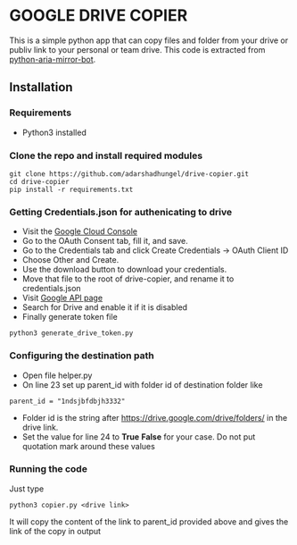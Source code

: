 # GOOGLE DRIVE COPIER

This is a simple python app that can copy files and folder from your drive or publiv link to your personal or team drive.
This code is extracted from [python-aria-mirror-bot](https://github.com/lzzy12/python-aria-mirror-bot).

## Installation

### Requirements
- Python3 installed

### Clone the repo and install required modules
```
git clone https://github.com/adarshadhungel/drive-copier.git
cd drive-copier
pip install -r requirements.txt
``` 
### Getting Credentials.json for authenicating to drive
- Visit the [Google Cloud Console](https://console.developers.google.com/apis/credentials)
- Go to the OAuth Consent tab, fill it, and save.
- Go to the Credentials tab and click Create Credentials -> OAuth Client ID
- Choose Other and Create.
- Use the download button to download your credentials.
- Move that file to the root of drive-copier, and rename it to credentials.json
- Visit [Google API page](https://console.developers.google.com/apis/library)
- Search for Drive and enable it if it is disabled
- Finally generate token file
```
python3 generate_drive_token.py
```

### Configuring the destination path
- Open file helper.py
- On line 23 set up parent_id with folder id of destination folder like
```
parent_id = "1ndsjbfdbjh3332" 
```
- Folder id is the string after https://drive.google.com/drive/folders/ in the drive link.
- Set the value for line 24 to **True** **False** for your case. Do not put quotation mark around these values

### Running the code
Just type
```
python3 copier.py <drive link>
```
It will copy the content of the link to parent_id provided above and gives the link of the copy in output

